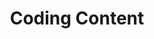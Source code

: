 ---
layout: chapter
title: Coding Content
slides:

    - class: title-slide

      content: |

        ![Gather Workshops Logo]([[BASE_URL]]/theme/assets/images/gw_logo.png)

        # Coding Content

        _Putting content on your page with HTML_

      notes: |

        Let's begin with some HTML and CSS snippets.


    - content: |

        ## HTML With Alpacas

        Open this link in a new tab: <a href="http://codepen.io/gatherworkshops/pen/KDvtC?editors=100" target="_blank">Alpacas Code</a>

        Keep it open! We are going to be using HTML
        to make it look way better.


    - content: |

        ## CodePen Editor

        ![Screenshot of CodePen UI](assets/images/codepen-html.png)

        CodePen shows us our code on the left,
        and the output on the right.

      notes: |

        The grey text at the top is a comment. It is not visible in the output.

        The white text is code. It is visible in the output.


    - content: |

        ## Alpaca Text Example

        <p data-height="550" style="height:550px;" data-theme-id="19418" data-slug-hash="gbyXgo" data-default-tab="result" data-user="gatherworkshops" class='codepen'>See the Pen <a href='http://codepen.io/gatherworkshops/pen/gbyXgo/'>Otter Challenge Demo</a> by Gather Workshops (<a href='http://codepen.io/gatherworkshops'>@gatherworkshops</a>) on <a href='http://codepen.io'>CodePen</a>.</p>
        <script async src="//assets.codepen.io/assets/embed/ei.js"></script>

        We will use code to make our output look like this.


    - content: |

        ## Headings

        Add `<h1>` and `</h1>` tags to make the `Alpacas` heading big and bold.

        ```html
        <h1>Alpacas</h1>
        ```
        {:.big-code}

        `<h1>` says "start the heading here"
        `</h1>` says "end the heading here"

      notes: |

        Let's start with some really common HTML elements.

        The first line is how we make large heading text, using the `h1` element. That's a "one" after the "h" by the way!
        
        See how the start and end of the element are written the same, except for the  extra "slash" at the end? That's a really common format in HTML.



    - content: |

        ## Subheadings

        Now use `<h2>` tags to make `Alpaca Hair` and `Habitat` big.

        ```html
            <h2>Alpaca Hair</h2>
        ```
        {:.big-code}

        `h1` is the biggest heading
        `h2` is the second biggest heading
        `h3` is the third biggest heading

        `h6` is the smallest heading


      notes: |

        Just like we used `h1` for the most important title on the page, we can use `h2` for headings which are second most important.

        The start and end of the element are still written the same, with the extra "slash" in the closing tag.


    - content: |

        ## Paragraphs

        Now use `<p>` tags to split up your paragraphs.

        ```html
        <p>
        An alpaca is a domesticated species of 
        South American camelid. It resembles a 
        small llama in appearance.
        </p>
        ```

        Put a `<p>` *before* each paragraph,
        and a `</p>` *after* each paragraph.

      notes: |

        Paragraphs of text use the `p` element.

        A paragraph of text will automatically have some space before and after it.


    - content: |

        ## Links

        Find the word `Wikipedia` in your code.

        Turn it into a link using `a` tags, like this:

        ```html
        <a>Wikipedia</a>
        ```
        {:.big-code}

        Then add the `href` attribute to the opening tag.

        ```html
        <a href="#">Wikipedia</a>
        ```
        {:.big-code}

        This turns the link blue, but we need another step to make it clickable.

      notes: |

        Links help us connect our website to the rest of the World Wide Web.

        The `a` element stands for "anchor" but you can think of it as meaning "action" if that's easier to remember. Clicking a link takes you to another web page.


    - content: |

        ## Link Attribute

        We tell the link where to go when it's clicked using `href`.

        Find your opening `<a>` tag. Add in the `href` and link.

        ```html
        <a href="http://en.wikipedia.org/wiki/Alpaca">Wikipedia</a>
        ```

        The only part we added was: 
        ```html
        href="http://en.wikipedia.org/wiki/Alpaca"
        ```

      notes: |

        The attribute `href` stands for "hyperlink reference" which is just a fancy way of saying "website address".

        The `href` attribute is what we use to tell a link where it should link to.


    - content: |
    
        ## Image Tags

        Add an `img` tag to the very bottom of your code:

        ```html
        <img src="#" height="100">
        ```

        **`src` stands for "source"**<br>
        Replace the `#` with a link to an image online.

        **`height` is the height of the image**<br>
        This is optional, it is the height in pixels.  


    - content: |

        ## Image Source

        Find an image online, and copy the link to it.

        Replace the `#` as the `src` value, using paste:

        ```html
        <img src="http://place.com/photo.jpg" height="100">
        ```

        Find and add at least 2 more images.


    - content: |

        ## Final Result

        Your own output window should now look like this:

        <div style="height:570px" data-height="570" data-theme-id="0" data-slug-hash="gbyXgo" data-default-tab="result" data-user="gatherworkshops" class='codepen'>See the Pen <a href='http://codepen.io/gatherworkshops/pen/gbyXgo/'>gbyXgo</a> by Gather Workshops (<a href='http://codepen.io/gatherworkshops'>@gatherworkshops</a>) on <a href='http://codepen.io'>CodePen</a>.</div>
        <script async src="//assets.codepen.io/assets/embed/ei.js"></script> 


      notes: |

        If your own page doesn't look like the example, check that all your tags are correct!

        Remember most tags come in pairs:

            <h1> </h1>

            <h2> </h2>

            <p> </p>

            <a href="#"> </a>

        But images only need one tag:<br>
          
            <img src="#">



    - content: |

        ## Stuff We Covered

        - **Headings**
          Biggest is h1, smallest is h6, and size is based on heading importance
        - **Paragraphs**
          Split our content up into manageable pieces.
        - **Images**
          Don't have a closing tag, and use the `src` attribute to define an image.
        - **Links**
          Use the `href` attribute to link to another page on the web.
        {:.flex-list}




    - content: |

        ![Thumbs Up!]([[BASE_URL]]/theme/assets/images/thumbs-up.svg){: height="200" }

        ## Coding Content: Complete!

        Great, now it's time to do some design...

        [Take me to the next chapter!](css-basics.html)

---